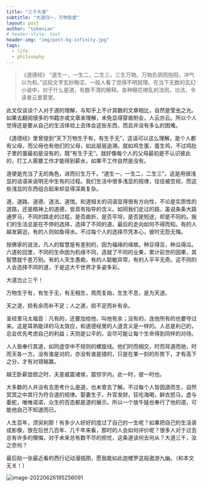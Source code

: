 ```yaml
---
title: "三千大道"
subtitle: "大道归一，万物皆虚"
layout: post
author: "tokenian"
# header-style: text
header-img: "img/post-bg-infinity.jpg"
tags:
  - life
  - philosophy
---
```

> 《道德经》 “道生一，一生二，二生三，三生万物。万物负阴而抱阳，冲气以为和。”这段文字玄妙晦涩，一般人看了觉得不明就理。在当下无数的玄幻小说中，对于什么是道，有数不清的解释。各种眼花缭乱的法则，功法，令读者云里雾里。

此文仅谈谈个人对于道的理解，与知乎上不计其数的文章相比，自然是莹虫之光。如果去翻阅很多的书籍亦或文章来理解，未免显得穿凿附会，人云亦云。所以个人觉得还是要从自己的生活体验上去体会这些东西，而且并没有多么的困难。

《道德经》里曾提到“天下万物生于有，有生于无”，这话可以这么理解，是个人都有父母，而父母也有他们的父母，如此层层追溯。就如鸡生蛋，蛋生鸡，不过鸡肚子里的蛋最初是没有的，既“有生于无”。就好像每个人的父母最初是不认识彼此的，打工人需要工作才能得到薪水，如果不工作自然是没有。

道便是充当了无的角色，进而衍生万千。“道生一，一生二，二生三”，这是用很浅显的话语来说明无中生有的过程。我们生活中很多浅显的规律，往往被忽视，而这些浅显的东西组合起来却显得深奥复杂。

道，道路、道德、道法、道馆。和道相关的词语显得很有方向性，不论是实质性的道路，还是精神上的道德，皆具有指导的含义。如同我们走过的路，虽说条条大路通罗马，不同的路走的过程，是否曲折，是否平坦，是否是短途，却是不同的。我们的生活总是在不停的选择，选择了不同的道，最后的走向如何不得而知。有的人越发窘迫，有的人则如鱼得水。不过每个人的选择尽凭本心，彼时无怨无悔。

按佛家的说法，凡人的智慧是有差别的，因为福缘的缘故。种豆得豆，种瓜得瓜。六道轮回里，不同的生命因为机缘不同，造就了不同的业果，累计前世的因果，其智慧就千差万别。有的人天生愚痴，有的人聪敏异常，有的人平平无奇。这不同的人会选择不同的道，于是这大千世界才多姿多彩。

大道岂止三千！

万物生于有，有生于无，有无相生，周而复始，生生不息，是为天道。

天之道，损有余而补不足；人之道，损不足而补有余。

圣经里马太福音：凡有的，还要加给他，叫他有余；没有的，连他所有的也要夺过来。这是耳熟能详的马太效应，和道德经里的人道含义是一样的。人总是利己的，总会优先考虑自己的利益；天则是公平的，会尽可能让每个生命得到同样的对待。

人人皆奉行其道，如同虚空中不规则的螺旋线。他们时而相交，时而背道而驰，时而天各一方。没有谁是对的，亦没有谁是错的，只是在某一刻的形势下，才有高下之分，才有对错输赢。

越王卧薪尝胆之时，夫差威震诸侯，震惊宇内。此一时，彼一时也。

大多数的人并没有去思考什么是道，也未曾去了解。不过每个人皆因道而生，自然冥冥之中其行为符合道的规律。娶妻生子，升官发财，狂吃海喝，鲜衣怒马，虚与委蛇，唯唯诺诺，众生的百态都是道的展示。所以一个放牛娃也奉行了他的道，可能他自己不知道而已。

人生百年，须臾刹那！有多少人好好的度过了自己的一生呢？如果把自己的生活录成影像，放在后世几百年、几千年来看，那时的人会如何评价呢？很多人对于过去总有许多的懊悔，对于未来总有数不尽的担忧，这条道该何去何从？大道三千，汝之奈何？

最后贴一张最近看的西行记动漫插图，愿我能如此迦楼罗这般遨游九幽。（和本文无关！）

![image-20220626195256091](https://gitee.com/tokenian/images-bed/raw/master/img/202206261952586.png)
